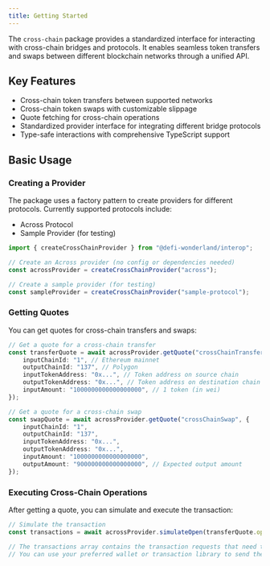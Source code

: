 ```yaml
---
title: Getting Started
---
```


The `cross-chain` package provides a standardized interface for interacting with cross-chain bridges and protocols. It enables seamless token transfers and swaps between different blockchain networks through a unified API.

## Key Features

-   Cross-chain token transfers between supported networks
-   Cross-chain token swaps with customizable slippage
-   Quote fetching for cross-chain operations
-   Standardized provider interface for integrating different bridge protocols
-   Type-safe interactions with comprehensive TypeScript support

## Basic Usage

### Creating a Provider

The package uses a factory pattern to create providers for different protocols. Currently supported protocols include:

-   Across Protocol
-   Sample Provider (for testing)

```typescript
import { createCrossChainProvider } from "@defi-wonderland/interop";

// Create an Across provider (no config or dependencies needed)
const acrossProvider = createCrossChainProvider("across");

// Create a sample provider (for testing)
const sampleProvider = createCrossChainProvider("sample-protocol");
```

### Getting Quotes

You can get quotes for cross-chain transfers and swaps:

```typescript
// Get a quote for a cross-chain transfer
const transferQuote = await acrossProvider.getQuote("crossChainTransfer", {
    inputChainId: "1", // Ethereum mainnet
    outputChainId: "137", // Polygon
    inputTokenAddress: "0x...", // Token address on source chain
    outputTokenAddress: "0x...", // Token address on destination chain
    inputAmount: "1000000000000000000", // 1 token (in wei)
});

// Get a quote for a cross-chain swap
const swapQuote = await acrossProvider.getQuote("crossChainSwap", {
    inputChainId: "1",
    outputChainId: "137",
    inputTokenAddress: "0x...",
    outputTokenAddress: "0x...",
    inputAmount: "1000000000000000000",
    outputAmount: "900000000000000000", // Expected output amount
});
```

### Executing Cross-Chain Operations

After getting a quote, you can simulate and execute the transaction:

```typescript
// Simulate the transaction
const transactions = await acrossProvider.simulateOpen(transferQuote.openParams);

// The transactions array contains the transaction requests that need to be executed
// You can use your preferred wallet or transaction library to send these transactions
```
